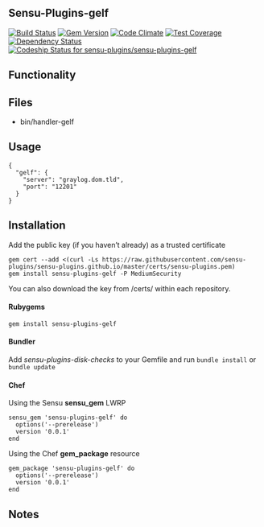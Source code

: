 ## Sensu-Plugins-gelf

[![Build Status](https://travis-ci.org/sensu-plugins/sensu-plugins-gelf.svg?branch=master)](https://travis-ci.org/sensu-plugins/sensu-plugins-gelf)
[![Gem Version](https://badge.fury.io/rb/sensu-plugins-gelf.svg)](http://badge.fury.io/rb/sensu-plugins-gelf)
[![Code Climate](https://codeclimate.com/github/sensu-plugins/sensu-plugins-gelf/badges/gpa.svg)](https://codeclimate.com/github/sensu-plugins/sensu-plugins-gelf)
[![Test Coverage](https://codeclimate.com/github/sensu-plugins/sensu-plugins-gelf/badges/coverage.svg)](https://codeclimate.com/github/sensu-plugins/sensu-plugins-gelf)
[![Dependency Status](https://gemnasium.com/sensu-plugins/sensu-plugins-gelf.svg)](https://gemnasium.com/sensu-plugins/sensu-plugins-gelf)
[ ![Codeship Status for sensu-plugins/sensu-plugins-gelf](https://codeship.com/projects/536cdd50-ea30-0132-e9f0-32dfa18a9fce/status?branch=master)](https://codeship.com/projects/83068)

## Functionality

## Files
 * bin/handler-gelf

## Usage

```
{
  "gelf": {
    "server": "graylog.dom.tld",
    "port": "12201"
  }
}
```

## Installation

Add the public key (if you haven’t already) as a trusted certificate

```
gem cert --add <(curl -Ls https://raw.githubusercontent.com/sensu-plugins/sensu-plugins.github.io/master/certs/sensu-plugins.pem)
gem install sensu-plugins-gelf -P MediumSecurity
```

You can also download the key from /certs/ within each repository.

#### Rubygems

`gem install sensu-plugins-gelf`

#### Bundler

Add *sensu-plugins-disk-checks* to your Gemfile and run `bundle install` or `bundle update`

#### Chef

Using the Sensu **sensu_gem** LWRP
```
sensu_gem 'sensu-plugins-gelf' do
  options('--prerelease')
  version '0.0.1'
end
```

Using the Chef **gem_package** resource
```
gem_package 'sensu-plugins-gelf' do
  options('--prerelease')
  version '0.0.1'
end
```

## Notes
